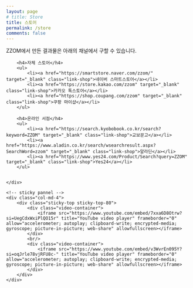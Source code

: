```yaml
---
layout: page
# title: Store
title: 스토어
permalink: /store
comments: false
---
```

<div class="row justify-content-between">
    <div class="col-md-8 pr-5">
        <p class="mb-5">
        ZZOM에서 만든 결과물은 아래의 채널에서 구할 수 있습니다.
        </p>

        <h4>자체 스토어</h4>
        <ul>           
            <li><a href="https://smartstore.naver.com/zzom/" target="_blank" class="link-shop">네이버 스마트스토어</a></li>
            <li><a href="https://store.kakao.com/zzom" target="_blank" class="link-shop">카카오 톡스토어</a></li>
            <li><a href="https://shop.coupang.com/zzom" target="_blank" class="link-shop">쿠팡 마이샵</a></li>
        </ul>

        <h4>온라인 서점</h4>
        <ul>
            <li><a href="https://search.kyobobook.co.kr/search?keyword=ZZOM" target="_blank" class="link-shop">교보문고</a></li>
            <li><a href="https://www.aladin.co.kr/search/wsearchresult.aspx?SearchWord=zzom" target="_blank" class="link-shop">알라딘</a></li>
            <li><a href="https://www.yes24.com/Product/Search?query=ZZOM" target="_blank" class="link-shop">Yes24</a></li>
        </ul>

        
    </div>

    <!-- sticky pannel -->
    <div class="col-md-4">
        <div class="sticky-top sticky-top-80">
            <div class="video-container">
                <iframe src="https://www.youtube.com/embed/7xxa6D8Otrw?si=UegCdxWxiPlQO15r" title="YouTube video player" frameborder="0" allow="accelerometer; autoplay; clipboard-write; encrypted-media; gyroscope; picture-in-picture; web-share" allowfullscreen></iframe>
            </div>
            <br/>
            <div class="video-container">
                <iframe src="https://www.youtube.com/embed/v3WvrEn095Y?si=oqJrle78vjRFU8c-" title="YouTube video player" frameborder="0" allow="accelerometer; autoplay; clipboard-write; encrypted-media; gyroscope; picture-in-picture; web-share" allowfullscreen></iframe>
            </div>       
        </div>
    </div>
</div>